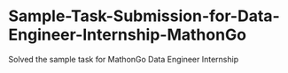 # Sample-Task-Submission-for-Data-Engineer-Internship-MathonGo
Solved the sample task for MathonGo Data Engineer Internship
